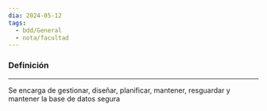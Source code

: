 ```yaml
---
dia: 2024-05-12
tags:
  - bdd/General
  - nota/facultad
---
```

### Definición
---
Se encarga de gestionar, diseñar, planificar, mantener, resguardar y mantener la base de datos segura
